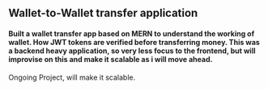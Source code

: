 ## Wallet-to-Wallet transfer application
#### Built a wallet transfer app based on MERN to understand the working of wallet. How JWT tokens are verified before transferring money. This was a backend heavy application, so very less focus to the frontend, but will improvise on this and make it scalable as i will move ahead.


Ongoing Project, will make it scalable.
